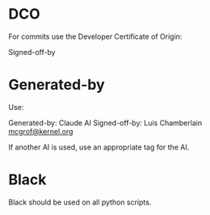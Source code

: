 # DCO
For commits use the Developer Certificate of Origin:

Signed-off-by

# Generated-by

Use:

Generated-by: Claude AI
Signed-off-by: Luis Chamberlain <mcgrof@kernel.org>

If another AI is used, use an appropriate tag for the AI.

# Black

Black should be used on all python scripts.

